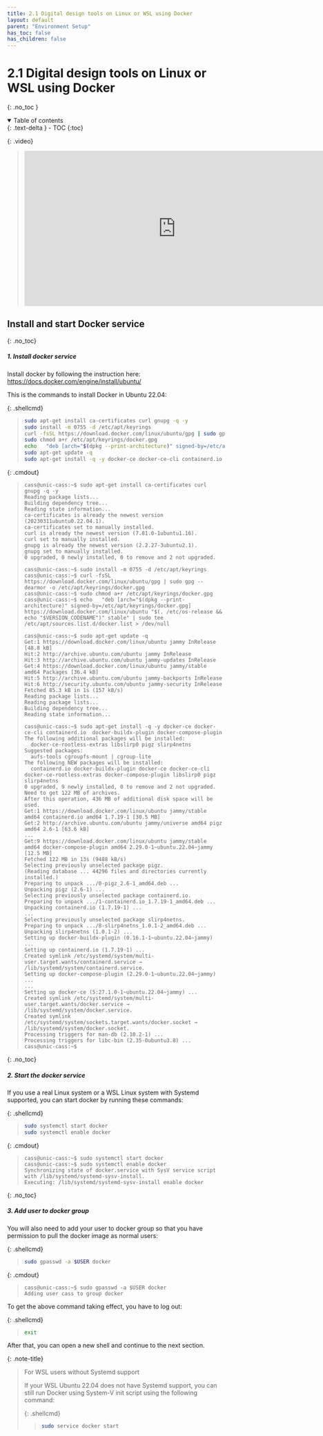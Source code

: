 ```yaml
---
title: 2.1 Digital design tools on Linux or WSL using Docker
layout: default
parent: "Environment Setup"
has_toc: false
has_children: false
---
```


# 2.1 Digital design tools on Linux or WSL using Docker

{: .no_toc }

<details open markdown="block">
  <summary>
    Table of contents
  </summary>
  {: .text-delta }
- TOC
{:toc}
</details>

{: .video}
> <iframe width="700" height="360" src="https://www.youtube.com/embed/PN1tbY9R4Hc" title="2.1 Digital design tools on Linux or WSL using Docker" frameborder="0" allow="accelerometer; autoplay; clipboard-write; encrypted-media; gyroscope; picture-in-picture; web-share" referrerpolicy="strict-origin-when-cross-origin" allowfullscreen></iframe>

## Install and start Docker service

{: .no_toc}
##### 1. Install docker service

Install docker by following the instruction here: https://docs.docker.com/engine/install/ubuntu/

This is the commands to install Docker in Ubuntu 22.04:

{: .shellcmd}
> 
> ```bash
> sudo apt-get install ca-certificates curl gnupg -q -y
> sudo install -m 0755 -d /etc/apt/keyrings
> curl -fsSL https://download.docker.com/linux/ubuntu/gpg | sudo gpg --dearmor -o /etc/apt/keyrings/docker.gpg
> sudo chmod a+r /etc/apt/keyrings/docker.gpg
> echo   "deb [arch="$(dpkg --print-architecture)" signed-by=/etc/apt/keyrings/docker.gpg] https://download.docker.com/linux/ubuntu "$(. /etc/os-release && echo "$VERSION_CODENAME")" stable" | sudo tee /etc/apt/sources.list.d/docker.list > /dev/null
> sudo apt-get update -q
> sudo apt-get install -q -y docker-ce docker-ce-cli containerd.io  docker-buildx-plugin docker-compose-plugin
> ```

{: .cmdout}
> ```
> cass@unic-cass:~$ sudo apt-get install ca-certificates curl gnupg -q -y
> Reading package lists...
> Building dependency tree...
> Reading state information...
> ca-certificates is already the newest version (20230311ubuntu0.22.04.1).
> ca-certificates set to manually installed.
> curl is already the newest version (7.81.0-1ubuntu1.16).
> curl set to manually installed.
> gnupg is already the newest version (2.2.27-3ubuntu2.1).
> gnupg set to manually installed.
> 0 upgraded, 0 newly installed, 0 to remove and 2 not upgraded.
> 
> cass@unic-cass:~$ sudo install -m 0755 -d /etc/apt/keyrings
> cass@unic-cass:~$ curl -fsSL https://download.docker.com/linux/ubuntu/gpg | sudo gpg --dearmor -o /etc/apt/keyrings/docker.gpg
> cass@unic-cass:~$ sudo chmod a+r /etc/apt/keyrings/docker.gpg
> cass@unic-cass:~$ echo   "deb [arch="$(dpkg --print-architecture)" signed-by=/etc/apt/keyrings/docker.gpg] https://download.docker.com/linux/ubuntu "$(. /etc/os-release && echo "$VERSION_CODENAME")" stable" | sudo tee /etc/apt/sources.list.d/docker.list > /dev/null
> 
> cass@unic-cass:~$ sudo apt-get update -q
> Get:1 https://download.docker.com/linux/ubuntu jammy InRelease [48.8 kB]
> Hit:2 http://archive.ubuntu.com/ubuntu jammy InRelease
> Hit:3 http://archive.ubuntu.com/ubuntu jammy-updates InRelease
> Get:4 https://download.docker.com/linux/ubuntu jammy/stable amd64 Packages [36.4 kB]
> Hit:5 http://archive.ubuntu.com/ubuntu jammy-backports InRelease
> Hit:6 http://security.ubuntu.com/ubuntu jammy-security InRelease
> Fetched 85.3 kB in 1s (157 kB/s)
> Reading package lists...
> Reading package lists...
> Building dependency tree...
> Reading state information...
> 
> cass@unic-cass:~$ sudo apt-get install -q -y docker-ce docker-ce-cli containerd.io  docker-buildx-plugin docker-compose-plugin
> The following additional packages will be installed:
>   docker-ce-rootless-extras libslirp0 pigz slirp4netns
> Suggested packages:
>   aufs-tools cgroupfs-mount | cgroup-lite
> The following NEW packages will be installed:
>   containerd.io docker-buildx-plugin docker-ce docker-ce-cli docker-ce-rootless-extras docker-compose-plugin libslirp0 pigz slirp4netns
> 0 upgraded, 9 newly installed, 0 to remove and 2 not upgraded.
> Need to get 122 MB of archives.
> After this operation, 436 MB of additional disk space will be used.
> Get:1 https://download.docker.com/linux/ubuntu jammy/stable amd64 containerd.io amd64 1.7.19-1 [30.5 MB]
> Get:2 http://archive.ubuntu.com/ubuntu jammy/universe amd64 pigz amd64 2.6-1 [63.6 kB]
> ...
> Get:9 https://download.docker.com/linux/ubuntu jammy/stable amd64 docker-compose-plugin amd64 2.29.0-1~ubuntu.22.04~jammy [12.5 MB]
> Fetched 122 MB in 13s (9488 kB/s)
> Selecting previously unselected package pigz.
> (Reading database ... 44296 files and directories currently installed.)
> Preparing to unpack .../0-pigz_2.6-1_amd64.deb ...
> Unpacking pigz (2.6-1) ...
> Selecting previously unselected package containerd.io.
> Preparing to unpack .../1-containerd.io_1.7.19-1_amd64.deb ...
> Unpacking containerd.io (1.7.19-1) ...
> ...
> Selecting previously unselected package slirp4netns.
> Preparing to unpack .../8-slirp4netns_1.0.1-2_amd64.deb ...
> Unpacking slirp4netns (1.0.1-2) ...
> Setting up docker-buildx-plugin (0.16.1-1~ubuntu.22.04~jammy) ...
> Setting up containerd.io (1.7.19-1) ...
> Created symlink /etc/systemd/system/multi-user.target.wants/containerd.service → /lib/systemd/system/containerd.service.
> Setting up docker-compose-plugin (2.29.0-1~ubuntu.22.04~jammy) ...
> ...
> Setting up docker-ce (5:27.1.0-1~ubuntu.22.04~jammy) ...
> Created symlink /etc/systemd/system/multi-user.target.wants/docker.service → /lib/systemd/system/docker.service.
> Created symlink /etc/systemd/system/sockets.target.wants/docker.socket → /lib/systemd/system/docker.socket.
> Processing triggers for man-db (2.10.2-1) ...
> Processing triggers for libc-bin (2.35-0ubuntu3.8) ...
> cass@unic-cass:~$ 
> ```

{: .no_toc}
##### 2. Start the docker service

If you use a real Linux system or a WSL Linux system with Systemd supported, you can start docker by running these commands:

{: .shellcmd}
> ```bash
> sudo systemctl start docker
> sudo systemctl enable docker
> ```

{: .cmdout}
> ```
> cass@unic-cass:~$ sudo systemctl start docker
> cass@unic-cass:~$ sudo systemctl enable docker
> Synchronizing state of docker.service with SysV service script with /lib/systemd/systemd-sysv-install.
> Executing: /lib/systemd/systemd-sysv-install enable docker
> ```

{: .no_toc}
##### 3. Add user to docker group

You will also need to add your user to docker group so that you have permission to pull the docker image as normal users:

{: .shellcmd}
> ```bash
> sudo gpasswd -a $USER docker
> ```

{: .cmdout}
> ```
> cass@unic-cass:~$ sudo gpasswd -a $USER docker
> Adding user cass to group docker
> ```

To get the above command taking effect, you have to log out:

{: .shellcmd}
> ```bash
> exit
> ```

After that, you can open a new shell and continue to the next section.

{: .note-title}
> For WSL users without Systemd support
> 
> If your WSL Ubuntu 22.04 does not have Systemd support, you can still run Docker using System-V init script using the following command: 
> 
> {: .shellcmd}
> > ```bash
> > sudo service docker start
> > ```

